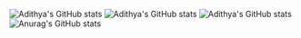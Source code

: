 ![Adithya's GitHub stats](https://github-readme-stats.vercel.app/api?username=adithya1770&theme=neon&show_icons=true)
![Adithya's GitHub stats](https://github-readme-repo.vercel.app/api?username=adithya1770&theme=dark&show_icons=true)
![Adithya's GitHub stats](https://github-readme-stats.vercel.app/api?username=adithya1770&show=reviews,discussions_started,discussions_answered,prs_merged,prs_merged_percentage)
![Anurag's GitHub stats](https://github-readme-stats.vercel.app/api?username=adithya1770&show_icons=true)

<!---
adithya1770/adithya1770 is a ✨ special ✨ repository because its `README.md` (this file) appears on your GitHub profile.
You can click the Preview link to take a look at your changes.
--->

